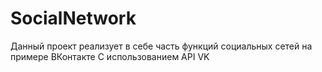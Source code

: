 # SocialNetwork
Данный проект реализует в себе часть функций социальных сетей на примере ВКонтакте 
С использованием API VK
